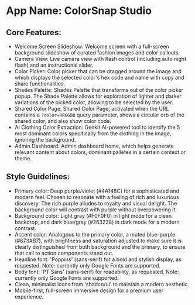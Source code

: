 # **App Name**: ColorSnap Studio

## Core Features:

- Welcome Screen Slideshow: Welcome screen with a full-screen background slideshow of curated fashion images and color callouts.
- Camera View: Live camera view with flash control (including auto night flash) and an instructional slider.
- Color Picker: Color picker that can be dragged around the image and which displays the selected color's hex code and name with copy and share functionalities. 
- Shades Palette: Shades Palette that transforms out of the color picker popup. The Shade Palette allows for exploration of lighter and darker variations of the picked color, allowing to be selected by the user. 
- Shared Color Page: Shared Color Page, activated when the URL contains a `?color=RRGGBB` query parameter, shows a circular orb of the shared color, and also show color code.
- AI Clothing Color Extraction: Genkit AI-powered tool to identify the 5 most dominant colors specifically from the clothing in the image, ignoring the background.
- Admin Dashboard: Admin dashboard home, which helps generate relevant content about colors, dominant palletes in a certain context or theme.

## Style Guidelines:

- Primary color: Deep purple/violet (#4A148C) for a sophisticated and modern feel. Chosen to resonate with a feeling of rich and luxurious discovery. The rich purple alludes to royalty and visual delight. The background color will contrast with purple without overpowering it.
- Background color: Light gray (#F0F0F0) in light mode for a clean backdrop, and dark blue/gray (#263238) in dark mode for a modern contrast.
- Accent color: Analogous to the primary color, a muted blue-purple (#673AB7), with brightness and saturation adjusted to make sure it is clearly distinguished from both background and the primary, to ensure that call to action components stand out.
- Headline font: 'Poppins' (sans-serif) for a bold and stylish display, as requested. Note: currently only Google Fonts are supported.
- Body font: 'PT Sans' (sans-serif) for readability, as requested. Note: currently only Google Fonts are supported.
- Clean, minimalist icons from 'shadcn/ui' to maintain a modern aesthetic.
- Mobile-first, full-screen immersive design for a premium user experience.